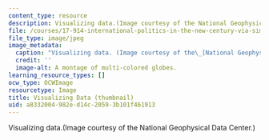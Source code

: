 ```yaml
---
content_type: resource
description: Visualizing data.(Image courtesy of the National Geophysical Data Center.)
file: /courses/17-914-international-politics-in-the-new-century-via-simulation-interactive-gaming-and-edutainment-january-iap-2005/a8332004982ed14c20593b101f461913_17-914iap05-th.jpg
file_type: image/jpeg
image_metadata:
  caption: "Visualizing data. (Image courtesy of the\_[National Geophysical Data Center](http://www.ngdc.noaa.gov/).)"
  credit: ''
  image-alt: A montage of multi-colored globes.
learning_resource_types: []
ocw_type: OCWImage
resourcetype: Image
title: Visualizing Data (thumbnail)
uid: a8332004-982e-d14c-2059-3b101f461913
---
```

Visualizing data.(Image courtesy of the National Geophysical Data Center.)

